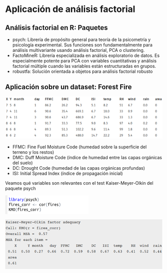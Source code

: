 # Aplicación de análisis factorial

## Análisis factorial en R: Paquetes

- psych: Librería de propósito general para teoría de la psicometría y psicología experimental. Sus funciones son fundamentalmente para análisis multivariante usando análisis factorial, PCA o clustering.
- FactoMineR: Librería especializada en análisis exploratorio de datos. Es especialmente potente para PCA con variables cuantitativas y análisis factorial múltiple cuando las variables están estructuradas en grupos.
- robustfa: Solución orientada a objetos para análisis factorial robusto

## Aplicación sobre un dataset: Forest Fire

![Tabla resumen del dataset](imgs/tabla.png)

- FFMC: Fine Fuel Moisture Code (humedad sobre la superficie del terreno y los restos)
- DMC: Duff Moisture Code (índice de humedad entre las capas orgánicas del suelo)
- DC: Drought Code (humedad de las capas orgánicas profundas)
- ISI: Initial Spread Index  (índice de propagación inicial)

Veamos qué variables son relevantes con el test Kaiser-Meyer-Olkin del paquete psych

![KMO](imgs/kmo.png)

![Resultados KMO](imgs/kmo-r.png)
